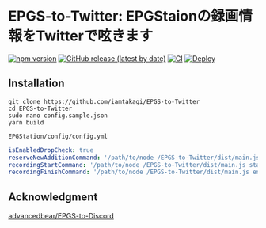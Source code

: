 # EPGS-to-Twitter: EPGStaionの録画情報をTwitterで呟きます
[![npm version](https://badge.fury.io/js/epgstotwitter.svg)](https://badge.fury.io/js/epgstotwitter)
[![GitHub release (latest by date)](https://img.shields.io/github/v/release/iamtakagi/epgs-to-twitter)](https://github.com/iamtakagi/epgs-to-twitter/releases)
[![CI](https://github.com/iamtakagi/epgs-to-twitter/actions/workflows/ci.yml/badge.svg?branch=master)](https://github.com/iamtakagi/epgs-to-twitter/actions/workflows/ci.yml)
[![Deploy](https://github.com/iamtakagi/epgs-to-twitter/actions/workflows/deploy.yml/badge.svg)](https://github.com/iamtakagi/epgs-to-twitter/actions/workflows/deploy.yml)

## Installation
```console
git clone https://github.com/iamtakagi/EPGS-to-Twitter
cd EPGS-to-Twitter
sudo nano config.sample.json
yarn build
```

`EPGStation/config/config.yml`
```yml
isEnabledDropCheck: true
reserveNewAdditionCommand: '/path/to/node /EPGS-to-Twitter/dist/main.js reserve'
recordingStartCommand: '/path/to/node /EPGS-to-Twitter/dist/main.js start'
recordingFinishCommand: '/path/to/node /EPGS-to-Twitter/dist/main.js end'
```

## Acknowledgment
[advancedbear/EPGS-to-Discord](https://github.com/advancedbear/EPGS-to-Discord)
